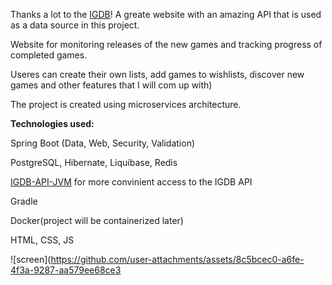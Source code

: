 Thanks a lot to the [IGDB](https://www.igdb.com)! A greate website with an amazing API that is used as a data source in this project.

Website for monitoring releases of the new games and tracking progress of completed games.

Useres can create their own lists, add games to wishlists, discover new games and other features that I will com up with)

The project is created using microservices architecture. 

**Technologies used:**

Spring Boot (Data, Web, Security, Validation)

PostgreSQL, Hibernate, Liquibase, Redis

[IGDB-API-JVM](https://github.com/husnjak/IGDB-API-JVM) for more convinient access to the IGDB API 

Gradle

Docker(project will be containerized later)

HTML, CSS, JS


![screen](https://github.com/user-attachments/assets/8c5bcec0-a6fe-4f3a-9287-aa579ee68ce3

